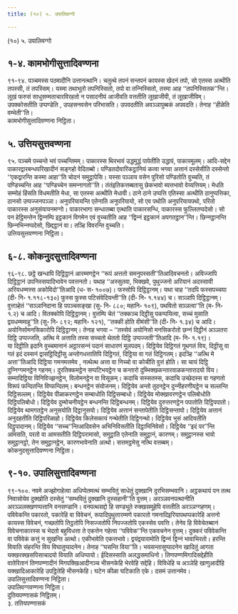 ```yaml
---
title: (१०) ५. उपालिवग्गो

---
```

(१०) ५. उपालिवग्गो  


## १-४. कामभोगीसुत्तादिवण्णना

९१-९४. पञ्‍चमस्स पठमादीनि उत्तानत्थानि। चतुत्थे तपनं सन्तपनं कायस्स खेदनं तपो, सो एतस्स अत्थीति तपस्सी, तं तपस्सिम्। यस्मा तथाभूतो तपनिस्सितो, तपो वा तन्‍निस्सितो, तस्मा आह ‘‘तपनिस्सितक’’न्ति। लूखं फरुसं साधुसम्मताचारविरहतो न पसादनीयं आजीवति वत्ततीति लूखाजीवी, तं लूखाजीविम्। उपक्‍कोसतीति उप्पण्डेति , उपहसनवसेन परिभासति। उपवदतीति अवञ्‍ञापुब्बकं अपवदति। तेनाह ‘‘हीळेति वम्भेती’’ति।  
कामभोगीसुत्तादिवण्णना निट्ठिता।  


## ५. उत्तियसुत्तवण्णना

९५. पञ्‍चमे पच्‍चन्ते भवं पच्‍चन्तिमम्। पाकारस्स थिरभावं उद्धमुद्धं पापेतीति उद्धापं, पाकारमूलम्। आदि-सद्देन पाकारद्वारबन्धपरिखादीनं सङ्गहो वेदितब्बो। पण्डितदोवारिकट्ठानियं कत्वा भगवा अत्तानं दस्सेसीति दस्सेन्तो ‘‘एकद्वारन्ति कस्मा आहा’’ति चोदनं समुट्ठापेसि। यस्सा पञ्‍ञाय वसेन पुरिसो पण्डितोति वुच्‍चति, तं पण्डिच्‍चन्ति आह ‘‘पण्डिच्‍चेन समन्‍नागतो’’ति। तंतंइतिकत्तब्बतासु छेकभावो ब्यत्तभावो वेय्यत्तियम्। मेधति सम्मोहं हिंसति विधमतीति मेधा, सा एतस्स अत्थीति मेधावी। ठाने ठाने उप्पत्ति एतिस्सा अत्थीति ठानुप्पत्तिका, ठानसो उप्पज्‍जनपञ्‍ञा। अनुपरियायन्ति एतेनाति अनुपरियायो, सो एव पथोति अनुपरियायपथो, परितो पाकारस्स अनुसंयायनमग्गो। पाकारभागा सन्धातब्बा एत्थाति पाकारसन्धि, पाकारस्स फुल्‍लितप्पदेसो। सो पन हेट्ठिमन्तेन द्विन्‍नम्पि इट्ठकानं विगमेन एवं वुच्‍चतीति आह ‘‘द्विन्‍नं इट्ठकानं अपगतट्ठान’’न्ति। छिन्‍नट्ठानन्ति छिन्‍नभिन्‍नप्पदेसो, छिद्दट्ठानं वा। तञ्हि विवरन्ति वुच्‍चति।  
उत्तियसुत्तवण्णना निट्ठिता।  


## ६-८. कोकनुदसुत्तादिवण्णना

९६-९८. छट्ठे खन्धापि दिट्ठिट्ठानं आरम्मणट्ठेन ‘‘रूपं अत्ततो समनुपस्सती’’तिआदिवचनतो। अविज्‍जापि दिट्ठिट्ठानं उपनिस्सयादिभावेन पवत्तनतो। यथाह ‘‘अस्सुतवा, भिक्खवे, पुथुज्‍जनो अरियानं अदस्सावी अरियधम्मस्स अकोविदो’’तिआदि (ध॰ स॰ १००७)। फस्सोपि दिट्ठिट्ठानम्। यथा चाह ‘‘तदपि फस्सपच्‍चया (दी॰ नि॰ १.११८-१३०) फुस्स फुस्स पटिसंवेदियन्ती’’ति (दी॰ नि॰ १.१४४) च। सञ्‍ञापि दिट्ठिट्ठानम्। वुत्तञ्हेतं ‘‘सञ्‍ञानिदाना हि पपञ्‍चसङ्खा (सु॰ नि॰ ८८०; महानि॰ १०९), पथवितो सञ्‍ञत्वा’’ति (म॰ नि॰ १.२) च आदि। वितक्‍कोपि दिट्ठिट्ठानम्। वुत्तम्पि चेतं ‘‘तक्‍कञ्‍च दिट्ठीसु पकप्पयित्वा, सच्‍चं मुसाति द्वयधम्ममाहू’’ति (सु॰ नि॰ ८९२; महानि॰ १२१), ‘‘तक्‍की होति वीमंसी’’ति (दी॰ नि॰ १.३४) च आदि। अयोनिसोमनसिकारोपि दिट्ठिट्ठानम्। तेनाह भगवा – ‘‘तस्सेवं अयोनिसो मनसिकरोतो छन्‍नं दिट्ठीनं अञ्‍ञतरा दिट्ठि उप्पज्‍जति, अत्थि मे अत्ताति तस्स सच्‍चतो थेततो दिट्ठि उप्पज्‍जती’’तिआदि (म॰ नि॰ १.१९)।  
या दिट्ठीति इदानि वुच्‍चमानानं अट्ठारसन्‍नं पदानं साधारणं मूलपदम्। दिट्ठियेव दिट्ठिगतं गूथगतं विय, दिट्ठीसु वा गतं इदं दस्सनं द्वासट्ठिदिट्ठीसु अन्तोगधत्तातिपि दिट्ठिगतं, दिट्ठिया वा गतं दिट्ठिगतम्। इदञ्हि ‘‘अत्थि मे अत्ता’’तिआदि दिट्ठिया गमनमत्तमेव , नत्थेत्थ अत्ता वा निच्‍चो वा कोचीति वुत्तं होति। सा चायं दिट्ठि दुन्‍निग्गमनट्ठेन गहनम्। दुरतिक्‍कमट्ठेन सप्पटिभयट्ठेन च कन्तारो दुब्भिक्खकन्तारवाळकन्तारादयो विय। सम्मादिट्ठिया विनिविज्झनट्ठेन, विलोमनट्ठेन वा विसूकम्। कदाचि सस्सतस्स, कदाचि उच्छेदस्स वा गहणतो विरूपं फन्दितन्ति विप्फन्दितम्। बन्धनट्ठेन संयोजनम्। दिट्ठियेव अन्तो तुदनट्ठेन दुन्‍नीहरणीयट्ठेन च सल्‍लन्ति दिट्ठिसल्‍लम्। दिट्ठियेव पीळाकरणट्ठेन सम्बाधोति दिट्ठिसम्बाधो। दिट्ठियेव मोक्खावरणट्ठेन पलिबोधोति दिट्ठिपलिबोधो। दिट्ठियेव दुम्मोचनीयट्ठेन बन्धनन्ति दिट्ठिबन्धनम्। दिट्ठियेव दुरुत्तरणट्ठेन पपातोति दिट्ठिपपातो। दिट्ठियेव थामगतट्ठेन अनुसयोति दिट्ठानुसयो। दिट्ठियेव अत्तानं सन्तापेतीति दिट्ठिसन्तापो। दिट्ठियेव अत्तानं अनुदहतीति दिट्ठिपरिळाहो। दिट्ठियेव किलेसकायं गन्थेतीति दिट्ठिगन्थो। दिट्ठियेव भुसं आदियतीति दिट्ठुपादानम्। दिट्ठियेव ‘‘सच्‍च’’न्तिआदिवसेन अभिनिविसतीति दिट्ठाभिनिवेसो। दिट्ठियेव ‘‘इदं पर’’न्ति आमसति, परतो वा आमसतीति दिट्ठिपरामासो, समुट्ठाति एतेनाति समुट्ठानं, कारणम्। समुट्ठानस्स भावो समुट्ठानट्ठो, तेन समुट्ठानट्ठेन, कारणभावेनाति अत्थो। सत्तमट्ठमेसु नत्थि वत्तब्बम्।  
कोकनुदसुत्तादिवण्णना निट्ठिता।  


## ९-१०. उपालिसुत्तादिवण्णना

९९-१००. नवमे अज्झोगाहेत्वा अधिप्पेतमत्थं सम्भवितुं साधेतुं दुक्खानि दुरभिसम्भवानि। अट्ठकथायं पन तत्थ निवासोयेव दुक्खोति दस्सेतुं ‘‘सम्भवितुं दुक्खानि दुस्सहानी’’ति वुत्तम्। अरञ्‍ञवनपत्थानीति अरञ्‍ञलक्खणप्पत्तानि वनसण्डानि। वनपत्थसद्दो हि सण्डभूते रुक्खसमूहेपि वत्ततीति अरञ्‍ञग्गहणम्। पविवेकन्ति पकारतो, पकारेहि वा विवेचनं, रूपादिपुथुत्तारम्मणे पकारतो गमनादिइरियापथप्पकारेहि अत्तनो कायस्स विवेचनं, गच्छतोपि तिट्ठतोपि निसज्‍जतोपि निपज्‍जतोपि एकस्सेव पवत्ति। तेनेव हि विवेचेतब्बानं विवेचनाकारस्स च भेदतो बहुविधत्ता ते एकत्तेन गहेत्वा ‘‘पविवेक’’न्ति एकवचनेन वुत्तम्। दुक्‍करं पविवेकन्ति वा पविवेकं कत्तुं न सुखन्ति अत्थो। एकीभावेति एकत्तभावे। द्वयंद्वयारामोति द्विन्‍नं द्विन्‍नं भावाभिरतो। हरन्ति वियाति संहरन्ति विय विघातुप्पादनेन। तेनाह ‘‘घसन्ति विया’’ति। भयसन्तासुप्पादनेन खादितुं आगता यक्खरक्खसपिसाचादयो वियाति अधिप्पायो। ईदिसस्साति अलद्धसमाधिनो। तिणपण्णमिगादिसद्देहीति वातेरितानं तिणपण्णादीनं मिगपक्खिआदीनञ्‍च भीसनकेहि भेरवेहि सद्देहि। विविधेहि च अञ्‍ञेहि खाणुआदीहि यक्खादिआकारेहि उपट्ठितेहि भीसनकेहि। घटेन कीळा घटिकाति एके। दसमं उत्तानमेव।  
उपालिसुत्तादिवण्णना निट्ठिता।  
उपालिवग्गवण्णना निट्ठिता।  
दुतियपण्णासकं निट्ठितम्।  
३. ततियपण्णासकं  